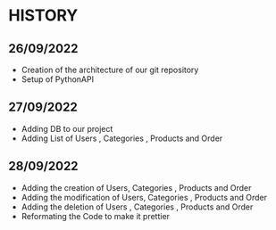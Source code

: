 # HISTORY

## 26/09/2022
* Creation of the architecture of our git repository
* Setup of PythonAPI


## 27/09/2022
* Adding DB to our project
* Adding List of Users , Categories , Products and Order

## 28/09/2022
* Adding the creation of Users, Categories , Products and Order
* Adding the modification of Users, Categories , Products and Order
* Adding the deletion of Users , Categories , Products and Order
* Reformating the Code to make it prettier
